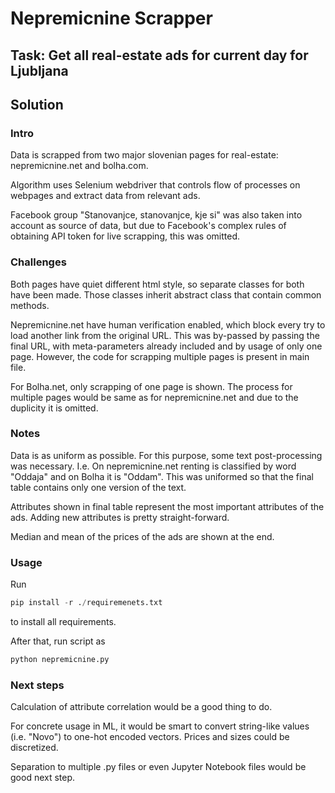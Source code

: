 # Nepremicnine Scrapper

## Task: Get all real-estate ads for current day for Ljubljana

## Solution

### Intro
Data is scrapped from two major slovenian pages for real-estate: nepremicnine.net and bolha.com.

Algorithm uses Selenium webdriver that controls flow of processes on webpages 
and extract data from relevant ads.

Facebook group "Stanovanjce, stanovanjce, kje si" was also taken into account as source of data,
but due to Facebook's complex rules of obtaining API token for live scrapping, this was omitted.

### Challenges
Both pages have quiet different html style, so separate classes for both have been made.
Those classes inherit abstract class that contain common methods.

Nepremicnine.net have human verification enabled, which block every try to load another link
from the original URL. This was by-passed by passing the final URL, with meta-parameters
already included and by usage of only one page. However, the code for scrapping multiple pages is
present in main file.

For Bolha.net, only scrapping of one page is shown. The process for multiple pages would be same 
as for nepremicnine.net and due to the duplicity it is omitted.

### Notes
Data is as uniform as possible. For this purpose, some text post-processing was necessary.
I.e. On nepremicnine.net renting is classified by word "Oddaja" and on Bolha it is "Oddam".
This was uniformed so that the final table contains only one version of the text.

Attributes shown in final table represent the most important attributes of the ads.
Adding new attributes is pretty straight-forward.

Median and mean of the prices of the ads are shown at the end.

### Usage
Run 
```py
pip install -r ./requiremenets.txt
```
to install all requirements.

After that, run script as
```py
python nepremicnine.py
```

### Next steps
Calculation of attribute correlation would be a good thing to do.

For concrete usage in ML, it would be smart to convert string-like values (i.e. "Novo") to
one-hot encoded vectors. Prices and sizes could be discretized.

Separation to multiple .py files or even Jupyter Notebook files would be good next step.